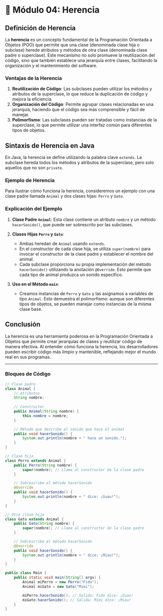 # 🧩 Módulo 04: Herencia

## Definición de Herencia
La **herencia** es un concepto fundamental de la Programación Orientada a Objetos (POO) que permite que una clase (denominada clase hija o subclase) herede atributos y métodos de otra clase (denominada clase padre o superclase). Este mecanismo no solo promueve la reutilización del código, sino que también establece una jerarquía entre clases, facilitando la organización y el mantenimiento del software.

### Ventajas de la Herencia
1. **Reutilización de Código**: Las subclases pueden utilizar los métodos y atributos de la superclase, lo que reduce la duplicación de código y mejora la eficiencia.
2. **Organización del Código**: Permite agrupar clases relacionadas en una jerarquía, haciendo que el código sea más comprensible y fácil de manejar.
3. **Polimorfismo**: Las subclases pueden ser tratadas como instancias de la superclase, lo que permite utilizar una interfaz común para diferentes tipos de objetos.

## Sintaxis de Herencia en Java
En Java, la herencia se define utilizando la palabra clave `extends`. La subclase hereda todos los métodos y atributos de la superclase, pero solo aquellos que no son `private`.

### Ejemplo de Herencia
Para ilustrar cómo funciona la herencia, consideremos un ejemplo con una clase padre llamada `Animal` y dos clases hijas: `Perro` y `Gato`.

### Explicación del Ejemplo
1. **Clase Padre `Animal`**: Esta clase contiene un atributo `nombre` y un método `hacerSonido()`, que puede ser sobrescrito por las subclases.
  
2. **Clases Hijas `Perro` y `Gato`**:
   - Ambas heredan de `Animal` usando `extends`.
   - En el constructor de cada clase hija, se utiliza `super(nombre)` para invocar el constructor de la clase padre y establecer el nombre del animal.
   - Cada subclase proporciona su propia implementación del método `hacerSonido()` utilizando la anotación `@Override`. Esto permite que cada tipo de animal produzca un sonido específico.

3. **Uso en el Método `main`**:
   - Creamos instancias de `Perro` y `Gato` y las asignamos a variables de tipo `Animal`. Esto demuestra el polimorfismo: aunque son diferentes tipos de objetos, se pueden manejar como instancias de la misma clase base.

## Conclusión
La herencia es una herramienta poderosa en la Programación Orientada a Objetos que permite crear jerarquías de clases y reutilizar código de manera efectiva. Al entender cómo funciona la herencia, los desarrolladores pueden escribir código más limpio y mantenible, reflejando mejor el mundo real en sus programas.

---

### Bloques de Código

```java
// Clase padre
class Animal {
    // Atributos
    String nombre;
    
    // Constructor
    public Animal(String nombre) {
        this.nombre = nombre;
    }

    // Método que describe el sonido que hace el animal
    public void hacerSonido() {
        System.out.println(nombre + " hace un sonido.");
    }
}

// Clase hija
class Perro extends Animal {
    public Perro(String nombre) {
        super(nombre); // Llama al constructor de la clase padre
    }

    // Sobrescribe el método hacerSonido
    @Override
    public void hacerSonido() {
        System.out.println(nombre + " dice: ¡Guau!");
    }
}

// Otra clase hija
class Gato extends Animal {
    public Gato(String nombre) {
        super(nombre); // Llama al constructor de la clase padre
    }

    // Sobrescribe el método hacerSonido
    @Override
    public void hacerSonido() {
        System.out.println(nombre + " dice: ¡Miau!");
    }
}

public class Main {
    public static void main(String[] args) {
        Animal miPerro = new Perro("Fido");
        Animal miGato = new Gato("Mimi");

        miPerro.hacerSonido(); // Salida: Fido dice: ¡Guau!
        miGato.hacerSonido(); // Salida: Mimi dice: ¡Miau!
    }
}

